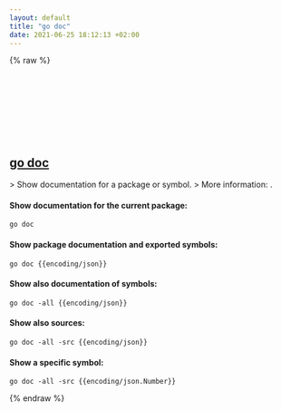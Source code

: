 ```yaml
---
layout: default
title: "go doc"
date: 2021-06-25 18:12:13 +02:00
---
```

{% raw %}
<h2 id="go-doc">
  <a href="/en/common/go-doc.html">go doc</a> <a href="#go-doc"><svg class="icon">
    <use href="/assets/images/unicode_sprite.svg#link" />
  </svg></a>
</h2>
> Show documentation for a package or symbol.
> More information: <https://golang.org/cmd/go/#hdr-Show_documentation_for_package_or_symbol>.

#### Show documentation for the current package:
```shell
go doc
```
#### Show package documentation and exported symbols:
```shell
go doc {{encoding/json}}
```
#### Show also documentation of symbols:
```shell
go doc -all {{encoding/json}}
```
#### Show also sources:
```shell
go doc -all -src {{encoding/json}}
```
#### Show a specific symbol:
```shell
go doc -all -src {{encoding/json.Number}}
```
{% endraw %}